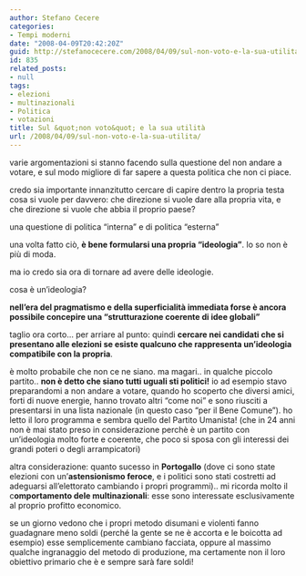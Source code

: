 ```yaml
---
author: Stefano Cecere
categories:
- Tempi moderni
date: "2008-04-09T20:42:20Z"
guid: http://stefanocecere.com/2008/04/09/sul-non-voto-e-la-sua-utilita/
id: 835
related_posts:
- null
tags:
- elezioni
- multinazionali
- Politica
- votazioni
title: Sul &quot;non voto&quot; e la sua utilità
url: /2008/04/09/sul-non-voto-e-la-sua-utilita/
---
```


varie argomentazioni si stanno facendo sulla questione del non andare a votare, e sul modo migliore di far sapere a questa politica che non ci piace.

credo sia importante innanzitutto cercare di capire dentro la propria testa cosa si vuole per davvero: che direzione si vuole dare alla propria vita, e che direzione si vuole che abbia il proprio paese?

una questione di politica &#8220;interna&#8221; e di politica &#8220;esterna&#8221;

una volta fatto ciò, **è bene formularsi una propria &#8220;ideologia&#8221;**. lo so non è più di moda.
  
ma io credo sia ora di tornare ad avere delle ideologie.

cosa è un&#8217;ideologia?
  
**nell&#8217;era del pragmatismo e della superficialità immediata forse è ancora possibile concepire una &#8220;strutturazione coerente di idee globali&#8221;**

taglio ora corto&#8230; per arriare al punto: quindi **cercare nei candidati che si presentano alle elezioni se esiste qualcuno che rappresenta un&#8217;ideologia compatibile con la propria**.

è molto probabile che non ce ne siano. ma magari.. in qualche piccolo partito.. **non è detto che siano tutti uguali sti politici!** io ad esempio stavo preparandomi a non andare a votare, quando ho scoperto che diversi amici, forti di nuove energie, hanno trovato altri &#8220;come noi&#8221; e sono riusciti a presentarsi in una lista nazionale (in questo caso &#8220;per il Bene Comune&#8221;). ho letto il loro programma e sembra quello del Partito Umanista! (che in 24 anni non è mai stato preso in considerazione perchè è un partito con un&#8217;ideologia molto forte e coerente, che poco si sposa con gli interessi dei grandi poteri o degli arrampicatori)

altra considerazione: quanto sucesso in **Portogallo** (dove ci sono state elezioni con un&#8217;**astensionismo feroce**, e i politici sono stati costretti ad adeguarsi all&#8217;elettorato cambiando i propri programmi).. mi ricorda molto il c**omportamento dele multinazionali**: esse sono interessate esclusivamente al proprio profitto economico.
  
se un giorno vedono che i propri metodo disumani e violenti fanno guadagnare meno soldi (perché la gente se ne è accorta e le boicotta ad esempio) esse semplicemente cambiano facciata, oppure al massimo qualche ingranaggio del metodo di produzione, ma certamente non il loro obiettivo primario che è e sempre sarà fare soldi!